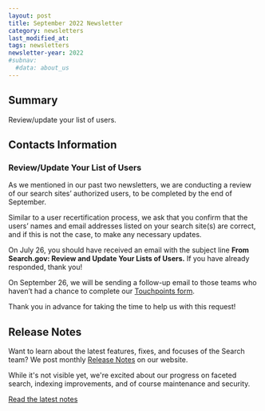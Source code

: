 ```yaml
---
layout: post
title: September 2022 Newsletter
category: newsletters
last_modified_at: 
tags: newsletters
newsletter-year: 2022
#subnav:
  #data: about_us
---
```


## Summary 
Review/update your list of users.

## Contacts Information
### Review/Update Your List of Users

As we mentioned in our past two newsletters, we are conducting a review of our search sites’ authorized users, to be completed by the end of September.   

Similar to a user recertification process, we ask that you confirm that the users’ names and email addresses listed on your search site(s) are correct, and if this is not the case, to make any necessary updates. 

On July 26, you should have received an email with the subject line **From Search.gov: Review and Update Your Lists of Users.** If you have already responded, thank you! 

On September 26, we will be sending a follow-up email to those teams who haven’t had a chance to complete our [Touchpoints form](https://touchpoints.app.cloud.gov/touchpoints/58494327/submit).

Thank you in advance for taking the time to help us with this request!

## Release Notes

Want to learn about the latest features, fixes, and focuses of the Search team? We post monthly [Release Notes](https://search.gov/about/updates/releases/) on our website.

While it's not visible yet, we're excited about our progress on faceted search, indexing improvements, and of course maintenance and security.

[Read the latest notes](https://search.gov/about/updates/releases/august-2022.html)